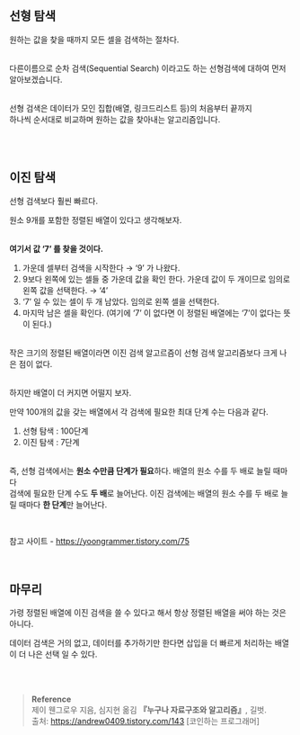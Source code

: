 ## 선형 탐색

원하는 값을 찾을 때까지 모든 셀을 검색하는 절차다.

<br/>다른이름으로 순차 검색(Sequential Search) 이라고도 하는 선형검색에 대하여 먼저 알아보겠습니다.

<br/>선형 검색은 데이터가 모인 집합(배열, 링크드리스트 등)의 처음부터 끝까지 <br/>하나씩 순서대로 비교하며 원하는 값을 찾아내는 알고리즘입니다.


<br/><br/>

## 이진 탐색

선형 검색보다 훨씬 빠르다.

원소 9개를 포함한 정렬된 배열이 있다고 생각해보자. 

<br/>**여기서 값 ‘7’ 를 찾을 것이다.**

1. 가운데 셀부터 검색을 시작한다 → ‘9’ 가 나왔다.
2. 9보다 왼쪽에 있는 셀들 중 가운데 값을 확인 한다. 
가운데 값이 두 개이므로 임의로 왼쪽 값을 선택한다. → ‘4’
3. ‘7’ 일 수 있는 셀이 두 개 남았다. 임의로 왼쪽 셀을 선택한다.
4. 마지막 남은 셀을 확인다. (여기에 ‘7’ 이 없다면 이 정렬된 배열에는 ‘7’이 없다는 뜻이 된다.)

<br/>작은 크기의 정렬된 배열이라면 이진 검색 알고르즘이 선형 검색 알고리즘보다 크게 나은 점이 없다. 

<br/>하지만 배열이 더 커지면 어떨지 보자.

만약 100개의 값을 갖는 배열에서 각 검색에 필요한 최대 단계 수는 다음과 같다.

1. 선형 탐색 : 100단계
2. 이진 탐색 : 7단계

<br/>즉, 선형 검색에서는 **원소 수만큼 단계가 필요**하다. 배열의 원소 수를 두 배로 늘릴 때마다 <br/>검색에 필요한 단계 수도 **두 배**로 늘어난다. 이진 검색에는 배열의 원소 수를 두 배로 늘릴 때마다 **한 단계**만 늘어난다.

<br/>

참고 사이트 - https://yoongrammer.tistory.com/75

<br/>

## 마무리

가령 정렬된 배열에 이진 검색을 쓸 수 있다고 해서 항상 정렬된 배열을 써야 하는 것은 아니다.

데이터 검색은 거의 없고, 데이터를 추가하기만 한다면 삽입을 더 빠르게 처리하는 배열이 더 나은 선택 일 수 있다.


<br/><br/>

>**Reference**
<br/>제이 웬그로우 지음, 심지현 옮김 **『**누구나 자료구조와 알고리즘**』**, 길벗.
<br/>출처: https://andrew0409.tistory.com/143 [코인하는 프로그래머]